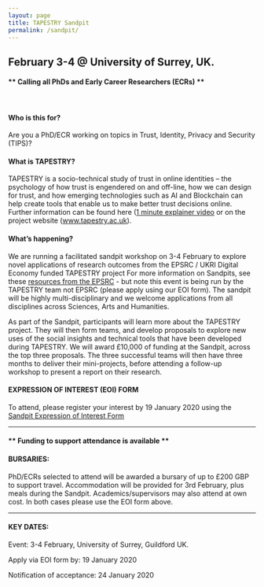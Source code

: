 ```yaml
---
layout: page
title: TAPESTRY Sandpit
permalink: /sandpit/
---
```


<section class="collection">
  <h2 class="underline">February 3-4 @ University of Surrey, UK.</h2>

<h4>
** Calling all PhDs and Early Career Researchers (ECRs) **
</h4>
<p>&nbsp;</p>
<h4>Who is this for?</h4>
<p> 
Are you a PhD/ECR working on topics in Trust, Identity, Privacy and Security (TIPS)? 
</p>

<h4>What is TAPESTRY?</h4> 
<p> 
TAPESTRY is a socio-technical study of trust in online identities – the psychology of how trust is engendered on and off-line, how we can design for trust, and how emerging technologies such as AI and Blockchain can help create tools that enable us to make better trust decisions online. Further information can be found here (<a href="https://youtu.be/PN0xRiJHPzY">1 minute explainer video</a> or on the project website (<a href="https://www.tapestry.ac.uk">www.tapestry.ac.uk</a>).
</p>

 
<h4>What’s happening?</h4>
<p>
We are running a facilitated sandpit workshop on 3-4 February to explore novel applications of research outcomes from the EPSRC / UKRI Digital Economy funded TAPESTRY project For more information on Sandpits, see these <a href="https://epsrc.ukri.org/funding/applicationprocess/routes/network/ideas/whatisasandpit/">resources from the EPSRC</a> - but note this event is being run by the TAPESTRY team not EPSRC (please apply using our EOI form). The sandpit will be highly multi-disciplinary and we welcome applications from all disciplines across Sciences, Arts and Humanities.
</p>

<p>
As part of the Sandpit, participants will learn more about the TAPESTRY project. They will then form teams, and develop proposals to explore new uses of the social insights and technical tools that have been developed during TAPESTRY. We will award £10,000 of funding at the Sandpit, across the top three proposals. The three successful teams will then have three months to deliver their mini-projects, before attending a follow-up workshop to present a report on their research.
</p>

<h4>EXPRESSION OF INTEREST (EOI) FORM</h4>
<p>
To attend, please register your interest by 19 January 2020 using the <a href="https://forms.gle/HwaYCJwg1Empm2QX8">Sandpit Expression of Interest Form</a>
</p>
 
<hr/>
<h4>** Funding to support attendance is available **</h4>

<h4>BURSARIES:</h4>
<p>
PhD/ECRs selected to attend will be awarded a bursary of up to £200 GBP to support travel. Accommodation will be provided for 3rd February, plus meals during the Sandpit.  Academics/supervisors may also attend at own cost.  In both cases please use the EOI form above.
</p>

<hr/>
<h4>
KEY DATES:
</h4>

<p>
Event:  3-4 February, University of Surrey, Guildford UK.
</p>

<p>
Apply via EOI form by: 19 January 2020
</p>

<p>
Notification of acceptance: 24 January 2020
</p>
